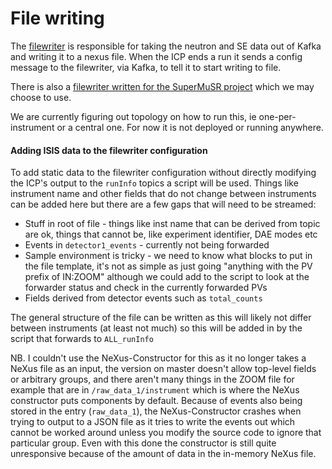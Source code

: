 # File writing

The [filewriter](https://github.com/ess-dmsc/kafka-to-nexus) is responsible for taking the neutron and SE data out of Kafka and writing it to a nexus file. When the ICP ends a run it sends a config message to the filewriter, via Kafka, to tell it to start writing to file.

There is also a [filewriter written for the SuperMuSR project](https://github.com/STFC-ICD-Research-and-Design/supermusr-data-pipeline/tree/main/nexus-writer) which we may choose to use.  

We are currently figuring out topology on how to run this, ie one-per-instrument or a central one. For now it is not deployed or running anywhere.

#### Adding ISIS data to the filewriter configuration 
To add static data to the filewriter configuration without directly modifying the ICP's output to the `runInfo` topics a script will be used. Things like instrument name and other fields that do not change between instruments can be added here but there are a few gaps that will need to be streamed:
- Stuff in root of file - things like inst name that can be derived from topic are ok, things that cannot be, like experiment identifier, DAE modes etc 
- Events in `detector1_events` - currently not being forwarded
- Sample environment is tricky - we need to know what blocks to put in the file template, it's not as simple as just going "anything with the PV prefix of IN:ZOOM" although we could add to the script to look at the forwarder status and check in the currently forwarded PVs
- Fields derived from detector events such as `total_counts`

The general structure of the file can be written as this will likely not differ between instruments (at least not much) so this will be added in by the script that forwards to `ALL_runInfo` 

NB. I couldn't use the NeXus-Constructor for this as it no longer takes a NeXus file as an input, the version on master doesn't allow top-level fields or arbitrary groups, and there aren't many things in the ZOOM file for example that are in `/raw_data_1/instrument` which is where the NeXus constructor puts components by default. Because of events also being stored in the entry (`raw_data_1`), the NeXus-Constructor crashes when trying to output to a JSON file as it tries to write the events out which cannot be worked around unless you modify the source code to ignore that particular group. Even with this done the constructor is still quite unresponsive because of the amount of data in the in-memory NeXus file. 
